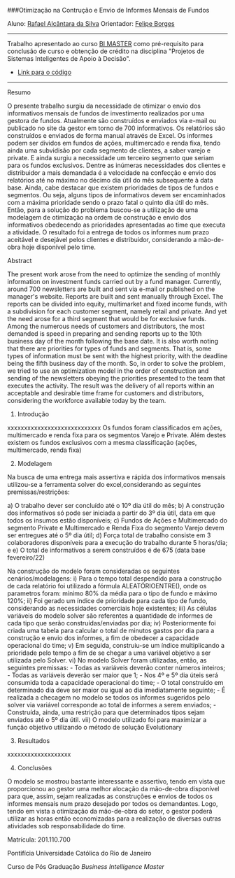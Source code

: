 ###Otimização na Contrução e Envio de Informes Mensais de Fundos

Aluno: [Rafael Alcântara da Silva](https://github.com/alcraf)
Orientador: [Felipe Borges](https://github.com/FelipeBorgesC)

---

Trabalho apresentado ao curso [BI MASTER](https://ica.puc-rio.ai/bi-master) como pré-requisito para conclusão de curso e obtenção de crédito na disciplina "Projetos de Sistemas Inteligentes de Apoio à Decisão".

- [Link para o código](https://github.com/Projeto_Rafael_Alcântara_da_Silva.xlsm)

---

 Resumo

O presente trabalho surgiu da necessidade de otimizar o envio dos informativos mensais de fundos de investimento realizados por uma gestora de fundos. 
Atualmente são construídos e enviados via e-mail ou publicado no site da gestor em torno de 700 informativos. Os relatórios são construídos e enviados de forma manual através de Excel.
Os informes podem ser dividos em fundos de ações, multimercado e renda fixa, tendo ainda uma subvidisão por cada segmento de clientes, a saber varejo e private. E ainda surgiu a necessidade um terceiro segmento que seriam para os fundos exclusivos.
Dentre as inúmeras necessidades dos clientes e distribuidor a mais demandada é a velocidade na confecção e envio dos relatórios até no máximo no décimo dia útil do mês subsequente à data base.
Ainda, cabe destacar que existem prioridades de tipos de fundos e segmentos. Ou seja, alguns tipos de informativos devem ser encaminhados com a máxima prioridade sendo o prazo fatal o quinto dia útil do mês.
Então, para a solução do problema buscou-se a utilização de uma modelagem de otimização na ordem de construção e envio dos informativos obedecendo as prioridades apresentadas ao time que executa a atividade.
O resultado foi a entrega de todos os informes num prazo aceitável e desejável pelos clientes e distribuidor, considerando a mão-de-obra hoje disponível pelo time.

Abstract 

The present work arose from the need to optimize the sending of monthly information on investment funds carried out by a fund manager.
Currently, around 700 newsletters are built and sent via e-mail or published on the manager's website. Reports are built and sent manually through Excel.
The reports can be divided into equity, multimarket and fixed income funds, with a subdivision for each customer segment, namely retail and private. And yet the need arose for a third segment that would be for exclusive funds.
Among the numerous needs of customers and distributors, the most demanded is speed in preparing and sending reports up to the 10th business day of the month following the base date.
It is also worth noting that there are priorities for types of funds and segments. That is, some types of information must be sent with the highest priority, with the deadline being the fifth business day of the month.
So, in order to solve the problem, we tried to use an optimization model in the order of construction and sending of the newsletters obeying the priorities presented to the team that executes the activity.
The result was the delivery of all reports within an acceptable and desirable time frame for customers and distributors, considering the workforce available today by the team.

1. Introdução

xxxxxxxxxxxxxxxxxxxxxxxxxxxx
Os fundos foram classificados em ações, multimercado e renda fixa para os segmentos Varejo e Private. Além destes existem os fundos exclusivos com a mesma classificação (ações, multimercado, renda fixa)


2. Modelagem

Na busca de uma entrega mais assertiva e rápida dos informativos mensais utilizou-se a ferramenta solver do excel,considerando as seguintes premissas/restrições:

   a) O trabalho dever ser concluído até o 10º dia útil do mês;
   b) A construção dos informativos só pode ser iniciada a partir do 3º dia útil, data em que todos os insumos estão disponíveis;
   c) Fundos de Ações e Multimercado do segmento Private e Multimercado e Renda Fixa do segmento Varejo devem ser entregues até o 5º dia útil;
   d) Força total de trabalho consiste em 3 colaboradores disponíveis para a execução do trabalho durante 5 horas/dia; e
   e) O total de informativos a serem construídos é de 675 (data base fevereiro/22)

Na construção do modelo foram consideradas os seguintes cenários/modelagens:
   i)   Para o tempo total despendido para a construção de cada relatório foi utilizado a fórmula ALEATÓRIOENTRE(), onde os parametros foram: mínimo 80% da média para o tipo de fundo e máximo 120%;
   ii)  Foi gerado um índice de prioridade para cada tipo de fundo, considerando as necessidades comerciais hoje existentes;
   iii) As células variáveis do modelo solver são referentes a quantidade de informes de cada tipo que serão construídas/enviadas por dia;
   iv)  Posteriormente foi criada uma tabela para calcular o total de minutos gastos por dia para a construção e envio dos informes, a fim de obedecer a capacidade operacional do time;
   v)   Em seguida, construiu-se um índice multiplicando a prioridade pelo tempo a fim de se chegar a uma variável objetivo a ser utilizada pelo Solver.
   vi)  No modelo Solver foram utilizadas, então, as seguintes premissas:
        - Todas as variáveis deverão conter números inteiros;
        - Todas as variáveis deverão ser maior que 1;
        - Nos 4º e 5º dia úteis será consumida toda a capacidade operacional do time;
        - O total construído em determinado dia deve ser maior ou igual ao dia imediatamente seguinte;
        - É realizada a checagem no modelo se todos os informes sugeridos pelo solver via variável corresponde ao total de informes a serem enviados;
        - Construída, ainda, uma restrição para que determinados tipos sejam enviados até o 5º dia útil.
   vii)  O modelo utilizado foi para maximizar a função objetivo utilizando o método de solução Evolutionary
        
3. Resultados

xxxxxxxxxxxxxxxxxxx

4. Conclusões

O modelo se mostrou bastante interessante e assertivo, tendo em vista que proporcionou ao gestor uma melhor alocação da mão-de-obra disponível para que, assim, sejam realizadas as construções e envios de todos os informes mensais num prazo desejado por todos os demandantes.
Logo, tendo em vista a otimização da mão-de-obra do setor, o gestor poderá utilizar as horas então economizadas para a realização de diversas outras atividades sob responsabilidade do time.

Matrícula: 201.110.700

Pontifícia Universidade Católica do Rio de Janeiro

Curso de Pós Graduação *Business Intelligence Master*
